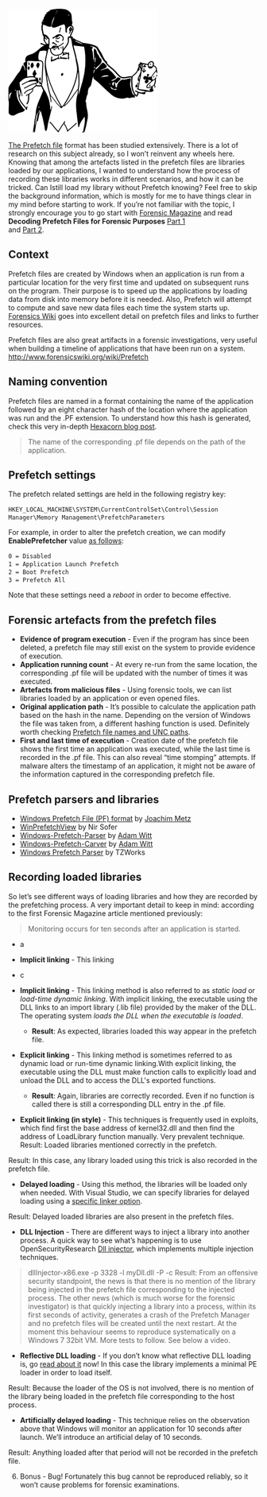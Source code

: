 ![Logo](/assets/images/tricks.png)

[The Prefetch file](http://www.forensicswiki.org/wiki/Windows_Prefetch_File_Format) format has been studied extensively. 
There is a lot of research on this subject already, so I won’t reinvent any wheels here.
Knowing that among the artefacts listed in the prefetch files are libraries loaded by our applications,
I wanted to understand how the process of recording these libraries works in different scenarios, and how it can be tricked. Can  Istill load my library without Prefetch knowing?
Feel free to skip the background information, which is mostly for me to have things clear in my mind before starting to work. 
If you’re not familiar with the topic, I strongly encourage you to go start with [Forensic Magazine](https://www.forensicmag.com/) 
and read **Decoding Prefetch Files for Forensic Purposes**  [Part 1](https://www.forensicmag.com/article/2010/12/decoding-prefetch-files-forensic-purposes-part-1)  
and [Part 2](https://www.forensicmag.com/article/2010/12/decoding-prefetch-files-forensic-purposes-part-2).

## Context
Prefetch files are created by Windows when an application is run from a particular location for the very first time and 
updated on subsequent runs on the program. Their purpose is to speed up the applications by loading data from disk into memory 
before it is needed. Also, Prefetch will attempt to compute and save new data files each time the system starts up. 
[Forensics Wiki](http://www.forensicswiki.org/wiki/Prefetch) goes into excellent detail on prefetch files and 
links to further resources.

Prefetch files are also great artifacts in a forensic investigations, very useful when building a timeline of applications that have been run on a system.  http://www.forensicswiki.org/wiki/Prefetch

## Naming convention
Prefetch files are named in a format containing the name of the application followed by an eight character hash 
of the location where the application was run and the .PF extension.
To understand how this hash is generated, check this very in-depth [Hexacorn blog post](http://www.hexacorn.com/blog/2012/06/13/prefetch-hash-calculator-a-hash-lookup-table-xpvistaw7w2k3w2k8/).

> The name of the corresponding .pf file depends on the path of the application.

## Prefetch settings 
The prefetch related settings are held in the following registry key:
```
HKEY_LOCAL_MACHINE\SYSTEM\CurrentControlSet\Control\Session Manager\Memory Management\PrefetchParameters
```
For example, in order to alter the prefetch creation, we can modify **EnablePrefetcher** value [as follows](https://msdn.microsoft.com/en-us/library/ms940847(v=winembedded.5).aspx):

```
0 = Disabled 
1 = Application Launch Prefetch 
2 = Boot Prefetch 
3 = Prefetch All
```

Note that these settings need a *reboot* in order to become effective.
 
## Forensic artefacts from the prefetch files
* __Evidence of program execution__ - Even if the program has since been deleted, a prefetch file may still exist on the system to provide evidence of execution. 
* __Application running count__ - At every re-run from the same location, the corresponding .pf file will be updated with the number of times it was executed.
* __Artefacts from malicious files__ - Using forensic tools, we can list libraries loaded by an application or even opened files.
* __Original application path__ - It’s possible to calculate the application path based on the hash in the name. Depending on the version of Windows the file was taken from, a different hashing function is used. Definitely worth checking [Prefetch file names and UNC paths](http://www.hexacorn.com/blog/2012/10/29/prefetch-file-names-and-unc-paths/).
* __First and last time of execution__ - Creation date  of the prefetch file shows the first time an application was executed, while the last time is recorded in the .pf file. This can also reveal “time stomping” attempts. If malware alters the timestamp of an application, it might not be aware of the information captured in the corresponding prefetch file.

## Prefetch parsers and libraries
* [Windows Prefetch File (PF) format](https://github.com/libyal/libscca/blob/master/documentation/Windows%20Prefetch%20File%20(PF)%20format.asciidoc) by [Joachim Metz](https://twitter.com/joachimmetz)
* [WinPrefetchView](http://www.nirsoft.net/utils/win_prefetch_view.html) by Nir Sofer
* [Windows-Prefetch-Parser](https://github.com/PoorBillionaire/Windows-Prefetch-Parser) by [Adam Witt](https://twitter.com/_TrapLoop)
* [Windows-Prefetch-Carver](https://github.com/PoorBillionaire/Windows-Prefetch-Carver) by [Adam Witt](https://twitter.com/_TrapLoop)
* [Windows Prefetch Parser](https://tzworks.net/prototype_page.php?proto_id=1) by  TZWorks

## Recording loaded libraries
So let’s see different ways of loading libraries and how they are recorded by the prefetching process. 
A very important detail to keep in mind: according to the first Forensic Magazine article mentioned previously:
> Monitoring occurs for ten seconds after an application is started.

* a
* __Implicit linking__ - This linking 
* c 
* __Implicit linking__ - This linking method is also referred to as _static load_ or _load-time dynamic linking_. With implicit linking, the executable using the DLL links to an import library (.lib file) provided by the maker of the DLL. The operating system _loads the DLL when the executable is loaded_. 

  * **Result**: As expected, libraries loaded this way appear in the prefetch file.

* __Explicit linking__ - This linking method is sometimes referred to as dynamic load or run-time dynamic linking.With explicit linking, the executable using the DLL must make function calls to explicitly load and unload the DLL and to access the DLL's exported functions. 

  * **Result**: Again, libraries are correctly recorded. Even if no function is called there is still a corresponding DLL entry in the .pf file.

* __Explicit linking (in style)__ - This techniques is frequently used in exploits, which find first the base address of kernel32.dll and then find the address of LoadLibrary function manually. Very prevalent technique. 
	Result: Loaded libraries mentioned correctly in the prefetch. 

Result: In this case, any library loaded using this trick is also recorded in the prefetch file.  

* __Delayed loading__ - Using this method, the libraries will be loaded only when needed. With Visual Studio, we can specify libraries for delayed loading using a [specific linker option](https://docs.microsoft.com/en-gb/cpp/build/reference/specifying-dlls-to-delay-load).

Result: Delayed loaded libraries are also present in the prefetch files.

* __DLL Injection__ - There are different ways to inject a library into another process. A quick way to see what’s happening is to use OpenSecurityResearch [Dll injector](https://github.com/OpenSecurityResearch/dllinjector), which implements multiple injection techniques.

> dllInjector-x86.exe -p 3328 -l myDll.dll -P -c
Result: From an offensive security standpoint, the news is that there is no mention of the library being injected in the prefetch file corresponding to the injected process. The other news (which is much worse for the forensic investigator) is that quickly injecting a library into a process, within its first seconds of activity, generates a crash of the Prefetch Manager and no prefetch files will be created until the next restart. At the moment this behaviour seems to reproduce systematically on a Windows 7 32bit VM. More tests to follow. See below a video.

* __Reflective DLL loading__ - If you don’t know what reflective DLL loading is, go [read about it](https://github.com/stephenfewer/ReflectiveDLLInjection) now! In this case the library implements a minimal PE loader in order to load itself. 

Result: Because the loader of the OS is not involved, there is no mention of the library being loaded in the prefetch file corresponding to the host process. 


* __Artificially delayed loading__ - This technique relies on the observation above that Windows will monitor an application for 10 seconds after launch. We’ll introduce an artificial delay of 10 seconds.

Result: Anything loaded after that period will not be recorded in the prefetch file.
	



6. Bonus - Bug!
Fortunately this bug cannot be reproduced reliably, so it won’t cause problems for forensic examinations.

